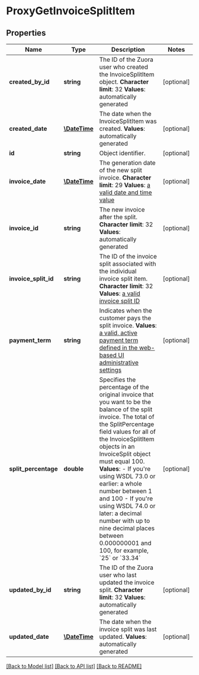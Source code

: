 # ProxyGetInvoiceSplitItem

## Properties
Name | Type | Description | Notes
------------ | ------------- | ------------- | -------------
**created_by_id** | **string** | The ID of the Zuora user who created the InvoiceSplitItem object. **Character limit**: 32 **Values**: automatically generated | [optional] 
**created_date** | [**\DateTime**](\DateTime.md) | The date when the InvoiceSplitItem was created. **Values**: automatically generated | [optional] 
**id** | **string** | Object identifier. | [optional] 
**invoice_date** | [**\DateTime**](Date.md) | The generation date of the new split invoice. **Character limit**: 29 **Values**: [a valid date and time value](/CB_Billing/WA_Dates_in_Zuora/A_Date_Format_and_Datetimes_in_Zuora) | [optional] 
**invoice_id** | **string** | The new invoice after the split. **Character limit**: 32 **Values**: automatically generated | [optional] 
**invoice_split_id** | **string** | The ID of the invoice split associated with the individual invoice split item. **Character limit**: 32 **Values**: [a valid invoice split ID](https://knowledgecenter.zuora.com/BC_Developers/SOAP_API/E1_SOAP_API_Object_Reference/InvoiceSplit) | [optional] 
**payment_term** | **string** | Indicates when the customer pays the split invoice. **Values**: [a valid, active payment term defined in the web-based UI administrative settings](/CB_Billing/W_Billing_and_Payments_Settings/K_Define_Payment_Terms) | [optional] 
**split_percentage** | **double** | Specifies the percentage of the original invoice that you want to be the balance of the split invoice. The total of the SplitPercentage field values for all of the InvoiceSplitItem objects in an InvoiceSplit object must equal 100. **Values**:  - If you&#39;re using WSDL 73.0 or earlier: a whole number between 1 and 100 - If you&#39;re using WSDL 74.0 or later: a decimal number with up to nine decimal places between 0.000000001 and 100, for example, &#x60;25&#x60; or &#x60;33.34&#x60; | [optional] 
**updated_by_id** | **string** | The ID of the Zuora user who last updated the invoice split. **Character limit**: 32 **Values**: automatically generated | [optional] 
**updated_date** | [**\DateTime**](\DateTime.md) | The date when the invoice split was last updated. **Values**: automatically generated | [optional] 

[[Back to Model list]](../README.md#documentation-for-models) [[Back to API list]](../README.md#documentation-for-api-endpoints) [[Back to README]](../README.md)


